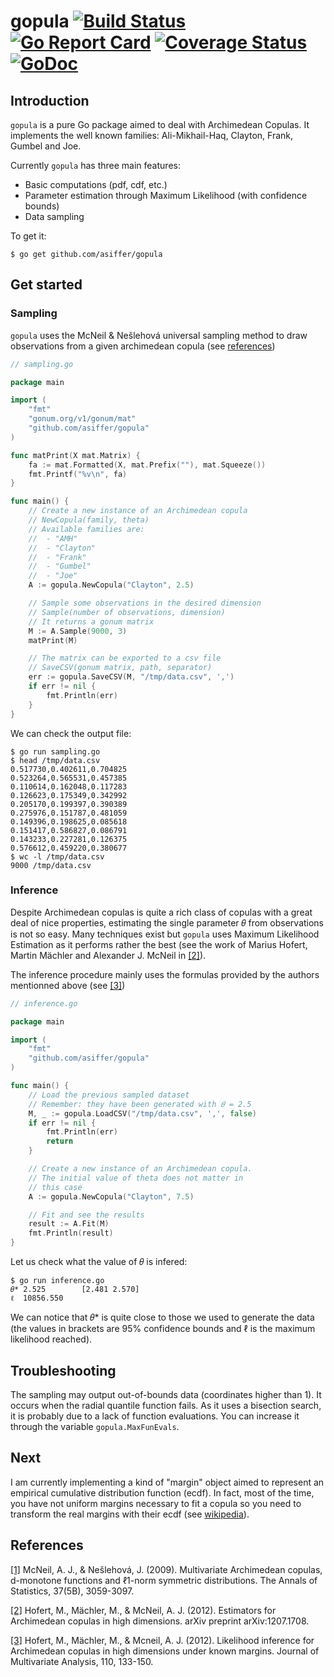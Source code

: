 # gopula [![Build Status](https://travis-ci.com/asiffer/gopula.svg?branch=master)](https://travis-ci.com/asiffer/gopula) [![Go Report Card](https://goreportcard.com/badge/github.com/asiffer/gopula)](https://goreportcard.com/report/github.com/asiffer/gopula) [![Coverage Status](https://codecov.io/github/asiffer/gopula/coverage.svg?branch=master)](https://codecov.io/github/asiffer/gopula?branch=master) [![GoDoc](https://godoc.org/github.com/asiffer/gopula?status.svg)](https://godoc.org/github.com/asiffer/gopula) 

## Introduction

`gopula` is a pure Go package aimed to deal with Archimedean Copulas. It implements the well known families: Ali-Mikhail-Haq, Clayton, Frank, Gumbel and Joe.

Currently `gopula` has three main features:
 - Basic computations (pdf, cdf, etc.)
 - Parameter estimation through Maximum Likelihood (with confidence bounds)
 - Data sampling

To get it:

```shell
$ go get github.com/asiffer/gopula
```


## Get started
### Sampling

`gopula` uses the McNeil & Nešlehová universal sampling method to draw observations from a given archimedean copula (see [references](#references))

```go
// sampling.go

package main

import (
    "fmt"
    "gonum.org/v1/gonum/mat"
    "github.com/asiffer/gopula"
)

func matPrint(X mat.Matrix) {
	fa := mat.Formatted(X, mat.Prefix(""), mat.Squeeze())
	fmt.Printf("%v\n", fa)
}

func main() {
    // Create a new instance of an Archimedean copula
    // NewCopula(family, theta)
    // Available families are:
    //  - "AMH"
    //  - "Clayton"
    //  - "Frank"
    //  - "Gumbel"
    //  - "Joe"
    A := gopula.NewCopula("Clayton", 2.5)

    // Sample some observations in the desired dimension
    // Sample(number of observations, dimension)
    // It returns a gonum matrix 
    M := A.Sample(9000, 3)
    matPrint(M)

    // The matrix can be exported to a csv file
    // SaveCSV(gonum matrix, path, separator)
    err := gopula.SaveCSV(M, "/tmp/data.csv", ',')
    if err != nil {
        fmt.Println(err)
    }
}
```

We can check the output file:
```shell
$ go run sampling.go
$ head /tmp/data.csv
0.517730,0.402611,0.704825
0.523264,0.565531,0.457385
0.110614,0.162048,0.117283
0.126623,0.175349,0.342992
0.205170,0.199397,0.390389
0.275976,0.151787,0.481059
0.149396,0.198625,0.085618
0.151417,0.586827,0.086791
0.143233,0.227281,0.126375
0.576612,0.459220,0.380677
$ wc -l /tmp/data.csv
9000 /tmp/data.csv
```

### Inference

Despite Archimedean copulas is quite a rich class of copulas with a great deal of nice properties, estimating the single parameter 𝜃 from observations is not so easy. Many techniques exist but `gopula` uses Maximum Likelihood Estimation as it performs rather the best (see the work of Marius Hofert, Martin Mächler and Alexander J. McNeil in [[2]](#references)).

The inference procedure mainly uses the formulas provided by the authors mentionned above (see [[3]](#references))

```go
// inference.go

package main

import (
    "fmt"
    "github.com/asiffer/gopula"
)

func main() {
    // Load the previous sampled dataset
    // Remember: they have been generated with 𝜃 = 2.5
    M, _ := gopula.LoadCSV("/tmp/data.csv", ',', false)
    if err != nil {
        fmt.Println(err)
        return
    }

    // Create a new instance of an Archimedean copula.
    // The initial value of theta does not matter in 
    // this case
    A := gopula.NewCopula("Clayton", 7.5)

    // Fit and see the results
    result := A.Fit(M)
    fmt.Println(result)
}
```

Let us check what the value of 𝜃 is infered:
```shell
$ go run inference.go
𝜃* 2.525        [2.481 2.570]
ℓ  10856.550
```

We can notice that 𝜃* is quite close to those we used to generate the data (the values in brackets are 95% confidence bounds and ℓ is the maximum likelihood reached).

## Troubleshooting

The sampling may output out-of-bounds data (coordinates higher than 1). It occurs when the radial quantile function fails. As it uses a bisection search, it is probably due to a lack of function evaluations. You can increase it through the variable `gopula.MaxFunEvals`. 


## Next

I am currently implementing a kind of "margin" object aimed to represent an empirical cumulative distribution function (ecdf). In fact, most of the time, you have not uniform margins necessary to fit a copula so you need to transform the real margins with their ecdf (see [wikipedia](https://en.wikipedia.org/wiki/Copula_(probability_theory))).

## References

[[1]](https://projecteuclid.org/download/pdfview_1/euclid.aos/1247836677) McNeil, A. J., & Nešlehová, J. (2009). Multivariate Archimedean copulas, d-monotone functions and ℓ1-norm symmetric distributions. The Annals of Statistics, 37(5B), 3059-3097.

[[2]](https://arxiv.org/pdf/1207.1708) Hofert, M., Mächler, M., & McNeil, A. J. (2012). Estimators for Archimedean copulas in high dimensions. arXiv preprint arXiv:1207.1708.

[[3]](https://www.sciencedirect.com/science/article/pii/S0047259X12000607) Hofert, M., Mächler, M., & Mcneil, A. J. (2012). Likelihood inference for Archimedean copulas in high dimensions under known margins. Journal of Multivariate Analysis, 110, 133-150.